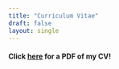 ```yaml
---
title: "Curriculum Vitae"
draft: false
layout: single
---
```


#### Click [here](https://drive.google.com/file/d/1L3yVyY4tEAyWdDljE7F0tO7BBPqDavzn/view?usp=sharing) for a PDF of my CV!


